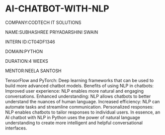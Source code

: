 # AI-CHATBOT-WITH-NLP

COMPANY:CODTECH IT SOLUTIONS

NAME:SUBHASHREE PRIYADARSHINI SWAIN

INTERN ID:CT04DF1346

DOMAIN:PYTHON

DURATION:4 WEEKS

MENTOR:NEELA SANTOSH

TensorFlow and PyTorch: Deep learning frameworks that can be used to build more advanced chatbot models. 
Benefits of using NLP in chatbots:
Improved user experience: NLP enables more natural and engaging conversations. 
Enhanced understanding: NLP allows chatbots to better understand the nuances of human language. 
Increased efficiency: NLP can automate tasks and streamline communication. 
Personalized responses: NLP enables chatbots to tailor responses to individual users. 
In essence, an AI chatbot with NLP in Python uses the power of natural language understanding to create more intelligent and helpful conversational interfaces. 



